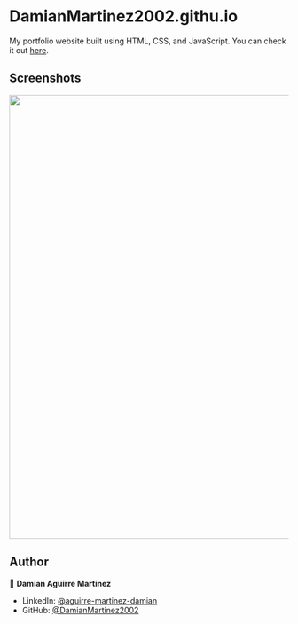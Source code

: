 # DamianMartinez2002.githu.io

My portfolio website built using HTML, CSS, and JavaScript. You can check it out [here](https://github.com/DamianMartinez2002).



## Screenshots

<p float="center">
    <img src="https://github.com/arasgungore/arasgungore.github.io/blob/main/Screenshots/1.png" width="800">
</p>



## Author

👤 **Damian Aguirre Martinez**

* LinkedIn: [@aguirre-martinez-damian](https://www.linkedin.com/in/aguirre-martinez-damian-28973a2bb/)
* GitHub: [@DamianMartinez2002](https://github.com/DamianMartinez2002)
